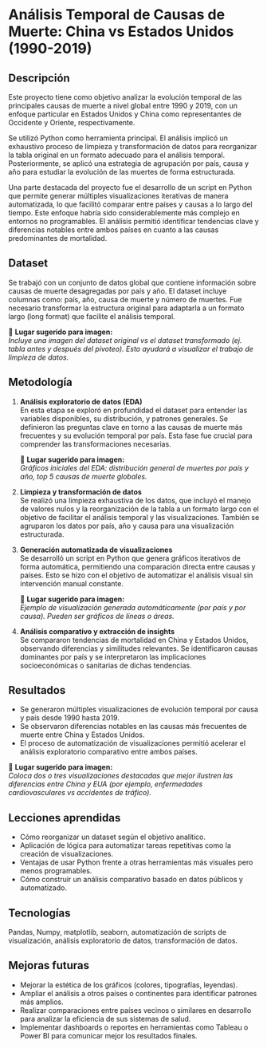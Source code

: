 # Análisis Temporal de Causas de Muerte: China vs Estados Unidos (1990-2019)

## Descripción
Este proyecto tiene como objetivo analizar la evolución temporal de las principales causas de muerte a nivel global entre 1990 y 2019, con un enfoque particular en Estados Unidos y China como representantes de Occidente y Oriente, respectivamente.

Se utilizó Python como herramienta principal. El análisis implicó un exhaustivo proceso de limpieza y transformación de datos para reorganizar la tabla original en un formato adecuado para el análisis temporal. Posteriormente, se aplicó una estrategia de agrupación por país, causa y año para estudiar la evolución de las muertes de forma estructurada.

Una parte destacada del proyecto fue el desarrollo de un script en Python que permite generar múltiples visualizaciones iterativas de manera automatizada, lo que facilitó comparar entre países y causas a lo largo del tiempo. Este enfoque habría sido considerablemente más complejo en entornos no programables. El análisis permitió identificar tendencias clave y diferencias notables entre ambos países en cuanto a las causas predominantes de mortalidad.

## Dataset
Se trabajó con un conjunto de datos global que contiene información sobre causas de muerte desagregadas por país y año. El dataset incluye columnas como: país, año, causa de muerte y número de muertes. Fue necesario transformar la estructura original para adaptarla a un formato largo (long format) que facilite el análisis temporal.

📌 **Lugar sugerido para imagen:**  
*Incluye una imagen del dataset original vs el dataset transformado (ej. tabla antes y después del pivoteo). Esto ayudará a visualizar el trabajo de limpieza de datos.*

## Metodología 
1. **Análisis exploratorio de datos (EDA)**  
   En esta etapa se exploró en profundidad el dataset para entender las variables disponibles, su distribución, y patrones generales. Se definieron las preguntas clave en torno a las causas de muerte más frecuentes y su evolución temporal por país. Esta fase fue crucial para comprender las transformaciones necesarias.

   📌 **Lugar sugerido para imagen:**  
   *Gráficos iniciales del EDA: distribución general de muertes por país y año, top 5 causas de muerte globales.*

2. **Limpieza y transformación de datos**  
   Se realizó una limpieza exhaustiva de los datos, que incluyó el manejo de valores nulos y la reorganización de la tabla a un formato largo con el objetivo de facilitar el análisis temporal y las visualizaciones. También se agruparon los datos por país, año y causa para una visualización estructurada.

3. **Generación automatizada de visualizaciones**  
   Se desarrolló un script en Python que genera gráficos iterativos de forma automática, permitiendo una comparación directa entre causas y países. Esto se hizo con el objetivo de automatizar el análisis visual sin intervención manual constante.

   📌 **Lugar sugerido para imagen:**  
   *Ejemplo de visualización generada automáticamente (por país y por causa). Pueden ser gráficos de líneas o áreas.*

4. **Análisis comparativo y extracción de insights**  
   Se compararon tendencias de mortalidad en China y Estados Unidos, observando diferencias y similitudes relevantes. Se identificaron causas dominantes por país y se interpretaron las implicaciones socioeconómicas o sanitarias de dichas tendencias.

## Resultados
- Se generaron múltiples visualizaciones de evolución temporal por causa y país desde 1990 hasta 2019.
- Se observaron diferencias notables en las causas más frecuentes de muerte entre China y Estados Unidos.
- El proceso de automatización de visualizaciones permitió acelerar el análisis exploratorio comparativo entre ambos países.

📌 **Lugar sugerido para imagen:**  
*Coloca dos o tres visualizaciones destacadas que mejor ilustren las diferencias entre China y EUA (por ejemplo, enfermedades cardiovasculares vs accidentes de tráfico).*

## Lecciones aprendidas
- Cómo reorganizar un dataset según el objetivo analítico.
- Aplicación de lógica para automatizar tareas repetitivas como la creación de visualizaciones.
- Ventajas de usar Python frente a otras herramientas más visuales pero menos programables.
- Cómo construir un análisis comparativo basado en datos públicos y automatizado.

## Tecnologías
Pandas, Numpy, matplotlib, seaborn, automatización de scripts de visualización, análisis exploratorio de datos, transformación de datos.

## Mejoras futuras
- Mejorar la estética de los gráficos (colores, tipografías, leyendas).
- Ampliar el análisis a otros países o continentes para identificar patrones más amplios.
- Realizar comparaciones entre países vecinos o similares en desarrollo para analizar la eficiencia de sus sistemas de salud.
- Implementar dashboards o reportes en herramientas como Tableau o Power BI para comunicar mejor los resultados finales.
